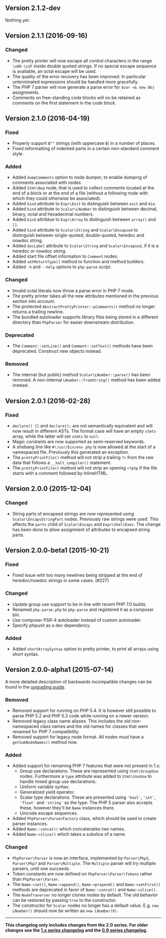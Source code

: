 ## Version 2.1.2-dev

Nothing yet.

## Version 2.1.1 (2016-09-16)

### Changed

- The pretty printer will now escape all control characters in the range
  `\x00-\x1F` inside double quoted strings. If no special escape sequence is
  available, an octal escape will be used.
- The quality of the error recovery has been improved. In particular
  unterminated expressions should be handled more gracefully.
- The PHP 7 parser will now generate a parse error for `$var =& new Obj`
  assignments.
- Comments on free-standing code blocks will no be retained as comments on the
  first statement in the code block.

## Version 2.1.0 (2016-04-19)

### Fixed

- Properly support `B""` strings (with uppercase `B`) in a number of places.
- Fixed reformatting of indented parts in a certain non-standard comment style.

### Added

- Added `dumpComments` option to node dumper, to enable dumping of comments
  associated with nodes.
- Added `Stmt\Nop` node, that is used to collect comments located at the end of
  a block or at the end of a file (without a following node with which they
  could otherwise be associated).
- Added `kind` attribute to `Expr\Exit` to distinguish between `exit` and `die`.
- Added `kind` attribute to `Scalar\LNumber` to distinguish between decimal,
  binary, octal and hexadecimal numbers.
- Added `kind` attribtue to `Expr\Array` to distinguish between `array()` and
  `[]`.
- Added `kind` attribute to `Scalar\String` and `Scalar\Encapsed` to distinguish
  between single-quoted, double-quoted, heredoc and nowdoc string.
- Added `docLabel` attribute to `Scalar\String` and `Scalar\Encapsed`, if it is
  a heredoc or nowdoc string.
- Added start file offset information to `Comment` nodes.
- Added `setReturnType()` method to function and method builders.
- Added `-h` and `--help` options to `php-parse` script.

### Changed

- Invalid octal literals now throw a parse error in PHP 7 mode.
- The pretty printer takes all the new attributes mentioned in the previous
  section into account.
- The protected `AbstractPrettyPrinter::pComments()` method no longer returns a
  trailing newline.
- The bundled autoloader supports library files being stored in a different
  directory than `PhpParser` for easier downstream distribution.

### Deprecated

- The `Comment::setLine()` and `Comment::setText()` methods have been
  deprecated. Construct new objects instead.

### Removed

- The internal (but public) method `Scalar\LNumber::parse()` has been removed. A
  non-internal `LNumber::fromString()` method has been added instead.

## Version 2.0.1 (2016-02-28)

### Fixed

- `declare() {}` and `declare();` are not semantically equivalent and will now
  result in different ASTs. The format case will have an empty `stmts` array,
  while the latter will set `stmts` to `null`.
- Magic constants are now supported as semi-reserved keywords.
- A shebang line like `#!/usr/bin/env php` is now allowed at the start of a
  namespaced file. Previously this generated an exception.
- The `prettyPrintFile()` method will not strip a trailing `?>` from the raw
  data that follows a `__halt_compiler()` statement.
- The `prettyPrintFile()` method will not strip an opening `<?php` if the file
  starts with a comment followed by InlineHTML.

## Version 2.0.0 (2015-12-04)

### Changed

- String parts of encapsed strings are now represented using
  `Scalar\EncapsStringPart` nodes. Previously raw strings were used. This
  affects the `parts` child of `Scalar\Encaps` and `Expr\ShellExec`. The change
  has been done to allow assignment of attributes to encapsed string parts.

## Version 2.0.0-beta1 (2015-10-21)

### Fixed

- Fixed issue with too many newlines being stripped at the end of heredoc/nowdoc
  strings in some cases. (#227)

### Changed

- Update group use support to be in line with recent PHP 7.0 builds.
- Renamed `php-parse.php` to `php-parse` and registered it as a composer bin.
- Use composer PSR-4 autoloader instead of custom autoloader.
- Specify phpunit as a dev dependency.

### Added

- Added `shortArraySyntax` option to pretty printer, to print all arrays using
  short syntax.

## Version 2.0.0-alpha1 (2015-07-14)

A more detailed description of backwards incompatible changes can be found in
the [upgrading guide](UPGRADE-2.0.md).

### Removed

- Removed support for running on PHP 5.4. It is however still possible to parse
  PHP 5.2 and PHP 5.3 code while running on a newer version.
- Removed legacy class name aliases. This includes the old non-namespaced class
  names and the old names for classes that were renamed for PHP 7 compatibility.
- Removed support for legacy node format. All nodes must have a
  `getSubNodeNames()` method now.

### Added

- Added support for remaining PHP 7 features that were not present in 1.x:
  - Group use declarations. These are represented using `Stmt\GroupUse` nodes.
    Furthermore a `type` attribute was added to `Stmt\UseUse` to handle mixed
    group use declarations.
  - Uniform variable syntax.
  - Generalized yield operator.
  - Scalar type declarations. These are presented using `'bool'`, `'int'`,
    `'float'` and `'string'` as the type. The PHP 5 parser also accepts these,
    however they'll be `Name` instances there.
  - Unicode escape sequences.
- Added `PhpParser\ParserFactory` class, which should be used to create parser
  instances.
- Added `Name::concat()` which concatenates two names.
- Added `Name->slice()` which takes a subslice of a name.

### Changed

- `PhpParser\Parser` is now an interface, implemented by `Parser\Php5`,
  `Parser\Php7` and `Parser\Multiple`. The `Multiple` parser will try multiple
  parsers, until one succeeds.
- Token constants are now defined on `PhpParser\Parser\Tokens` rather than
  `PhpParser\Parser`.
- The `Name->set()`, `Name->append()`, `Name->prepend()` and `Name->setFirst()`
  methods are deprecated in favor of `Name::concat()` and `Name->slice()`.
- The `NodeTraverser` no longer clones nodes by default. The old behavior can be
  restored by passing `true` to the constructor.
- The constructor for `Scalar` nodes no longer has a default value. E.g.
  `new LNumber()` should now be written as `new LNumber(0)`.

---

**This changelog only includes changes from the 2.0 series. For older changes
see the
[1.x series changelog](https://github.com/nikic/PHP-Parser/blob/1.x/CHANGELOG.md)
and the
[0.9 series changelog](https://github.com/nikic/PHP-Parser/blob/0.9/CHANGELOG.md).**

